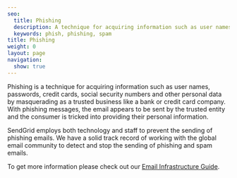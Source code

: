 ```yaml
---
seo:
  title: Phishing
  description: A technique for acquiring information such as user names, passwords, credit cards, social security numbers and other personal data by masquerading as a trusted business.
  keywords: phish, phishing, spam
title: Phishing
weight: 0
layout: page
navigation:
  show: true
---
```


Phishing is a technique for acquiring information such as user names, passwords, credit cards, social security numbers and other personal data by masquerading as a trusted business like a bank or credit card company. With phishing messages, the email appears to be sent by the trusted entity and the consumer is tricked into providing their personal information.

SendGrid employs both technology and staff to prevent the sending of phishing emails. We have a solid track record of working with the global email community to detect and stop the sending of phishing and spam emails.

To get more information please check out our [Email Infrastructure Guide](http://resources.sendgrid.com/email-infrastructure-guide/?mc=SendGrid%20Documentation).
